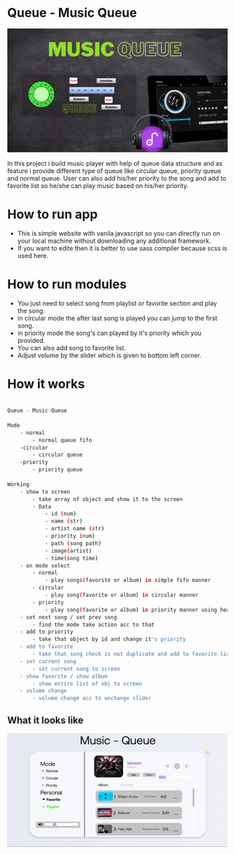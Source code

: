 # Queue - Music Queue

<p align="center">
  <img src="poster.png">
</p>

In this project i build music player with help of queue data structure and as feature i provide different type of queue like circular queue, priority queue and normal queue.
User can also add his/her priority to the song and add to favorite list so he/she can play music based on his/her priority.

# How to run app 

 * This is simple website with vanila javascript so you can directly run on your local machine without downloading any additional framework.
 * If you want to edite then it is better to use sass compiler because scss is used here. 

# How to run modules

 * You just need to select song from playlist or favorite section and play the song.
 * in circular mode the after last song is played you can jump to the first song.
 * in priority mode the song's can played  by it's priority which you provided.
 * You can also add song to favorite list.
 * Adjust volume by the slider which is given to bottom left corner. 

# How it works

```sh

Queue - Music Queue

Mode 
    - normal 
        - normal queue fifo
    -circular 
        - circular queue
    -priority
        - priority queue

Working 
    - show to screen 
        - take array of object and show it to the screen 
        - Data
            - id (num)
            - name (str)
            - artist name (str)
            - priority (num)
            - path (song path)
            - image(artist)
            - time(song time)
    - on mode select
        - normal 
            - play songs(favorite or album) in simple fifo manner
        - circular 
            - play song(favorite or album) in circular manner
        - priority 
            - play song(favorite or album) in priority manner using heap
    - set next song / set prev song
        - find the mode take action acc to that 
    - add to priority 
        - take that object by id and change it's priority
    - add to favorite
        - take that song check is not duplicate and add to favorite list
    - set current song
        - set current song to screen
    - show favorite / show album
        - show entire list of obj to screen
    - volume change 
        - volume change acc to onchange slider

```

## What it looks like


<p align="center">
  <img src="0.gif">
</p>
  
